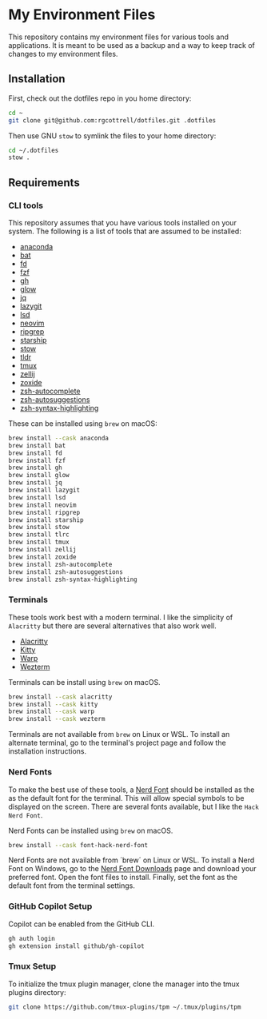 # My Environment Files

This repository contains my environment files for various tools and
applications. It is meant to be used as a backup and a way to keep
track of changes to my environment files.

## Installation

First, check out the dotfiles repo in you home directory:

```bash
cd ~
git clone git@github.com:rgcottrell/dotfiles.git .dotfiles
```

Then use GNU `stow` to symlink the files to your home directory:

```bash
cd ~/.dotfiles
stow .
```

## Requirements

### CLI tools

This repository assumes that you have various tools installed on your system.
The following is a list of tools that are assumed to be installed:

- [anaconda](https://www.anaconda.com/download)
- [bat](https://github.com/sharkdp/bat)
- [fd](https://github.com/sharkdp/fd)
- [fzf](https://github.com/junegunn/fzf)
- [gh](https://github.com/cli/cli)
- [glow](https://github.com/charmbracelet/glow)
- [jq](https://jqlang.github.io/jq/)
- [lazygit](https://github.com/jesseduffield/lazygit)
- [lsd](https://github.com/lsd-rs/lsd)
- [neovim](https://neovim.io/)
- [ripgrep](https://github.com/BurntSushi/ripgrep)
- [starship](https://starship.rs/)
- [stow](https://www.gnu.org/software/stow)
- [tldr](https://tldr.sh/)
- [tmux](https://github.com/tmux/tmux)
- [zellij](https://zellij.dev/)
- [zoxide](https://github.com/ajeetdsouza/zoxide)
- [zsh-autocomplete](https://github.com/marlonrichert/zsh-autocomplete)
- [zsh-autosuggestions](https://github.com/zsh-users/zsh-autosuggestions)
- [zsh-syntax-highlighting](https://eithub.com/zsh-users/zsh-syntax-highlighting)

These can be installed using `brew` on macOS:

```bash
brew install --cask anaconda
brew install bat
brew install fd
brew install fzf
brew install gh
brew install glow
brew install jq
brew install lazygit
brew install lsd
brew install neovim
brew install ripgrep
brew install starship
brew install stow
brew install tlrc
brew install tmux
brew install zellij
brew install zoxide
brew install zsh-autocomplete
brew install zsh-autosuggestions
brew install zsh-syntax-highlighting
```

### Terminals

These tools work best with a modern terminal. I like the simplicity of `Alacritty`
but there are several alternatives that also work well.

- [Alacritty](https://alacritty.org/)
- [Kitty](https://sw.kovidgoyal.net/kitty)
- [Warp](https://docs.warp.dev/)
- [Wezterm](https://wezfurlong.org/wezterm)

Terminals can be install using `brew` on macOS.

```bash
brew install --cask alacritty
brew install --cask kitty
brew install --cask warp
brew install --cask wezterm
```

Terminals are not available from `brew` on Linux or WSL. To install an alternate
terminal, go to the terminal's project page and follow the installation
instructions.

### Nerd Fonts

To make the best use of these tools, a [Nerd Font](https://www.nerdfonts.com/)
should be installed as the as the default font for the terminal. This will
allow special symbols to be displayed on the screen. There are several fonts
available, but I like the `Hack Nerd Font`.

Nerd Fonts can be installed using `brew` on macOS.

```bash
brew install --cask font-hack-nerd-font
```

Nerd Fonts are not available from ´brew´ on Linux or WSL. To install a Nerd Font
on Windows, go to the [Nerd Font Downloads](https://www.nerdfonts.com/font-downloads)
page and download your preferred font. Open the font files to install. Finally, set
the font as the default font from the terminal settings.

### GitHub Copilot Setup

Copilot can be enabled from the GitHub CLI.

```bash
gh auth login
gh extension install github/gh-copilot

```

### Tmux Setup

To initialize the tmux plugin manager, clone the manager into the tmux plugins
directory:

```bash
git clone https://github.com/tmux-plugins/tpm ~/.tmux/plugins/tpm
```

